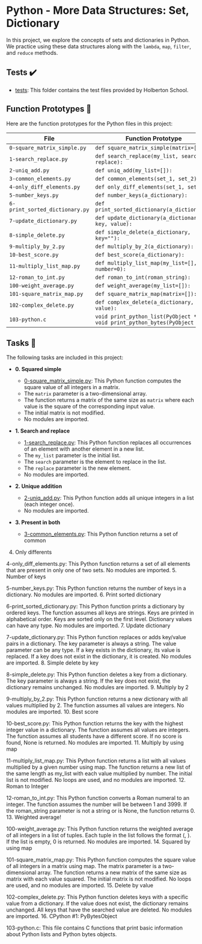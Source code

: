 # Python - More Data Structures: Set, Dictionary

In this project, we explore the concepts of sets and dictionaries in Python. We practice using these data structures along with the `lambda`, `map`, `filter`, and `reduce` methods.

## Tests ✔️
* [tests](./tests): This folder contains the test files provided by Holberton School.

## Function Prototypes 💾
Here are the function prototypes for the Python files in this project:

| File                           | Function Prototype                                                                                    |
| ------------------------------ | ----------------------------------------------------------------------------------------------------- |
| `0-square_matrix_simple.py`    | `def square_matrix_simple(matrix=[]):`                                                               |
| `1-search_replace.py`          | `def search_replace(my_list, search, replace):`                                                      |
| `2-uniq_add.py`                | `def uniq_add(my_list=[]):`                                                                          |
| `3-common_elements.py`         | `def common_elements(set_1, set_2):`                                                                 |
| `4-only_diff_elements.py`      | `def only_diff_elements(set_1, set_2):`                                                              |
| `5-number_keys.py`             | `def number_keys(a_dictionary):`                                                                     |
| `6-print_sorted_dictionary.py` | `def print_sorted_dictionary(a_dictionary):`                                                         |
| `7-update_dictionary.py`       | `def update_dictionary(a_dictionary, key, value):`                                                   |
| `8-simple_delete.py`           | `def simple_delete(a_dictionary, key=""):`                                                           |
| `9-multiply_by_2.py`           | `def multiply_by_2(a_dictionary):`                                                                   |
| `10-best_score.py`             | `def best_score(a_dictionary):`                                                                      |
| `11-multiply_list_map.py`      | `def multiply_list_map(my_list=[], number=0):`                                                       |
| `12-roman_to_int.py`           | `def roman_to_int(roman_string):`                                                                    |
| `100-weight_average.py`        | `def weight_average(my_list=[]):`                                                                    |
| `101-square_matrix_map.py`     | `def square_matrix_map(matrix=[]):`                                                                  |
| `102-complex_delete.py`        | `def complex_delete(a_dictionary, value):`                                                           |
| `103-python.c`                 | `void print_python_list(PyObject *p);`<br>`void print_python_bytes(PyObject *p);`                     |

## Tasks 📃
The following tasks are included in this project:

* **0. Squared simple**
  * [0-square_matrix_simple.py](./0-square_matrix_simple.py): This Python function computes the square value of all integers in a matrix.
  * The `matrix` parameter is a two-dimensional array.
  * The function returns a matrix of the same size as `matrix` where each value is the square of the corresponding input value.
  * The initial matrix is not modified.
  * No modules are imported.

* **1. Search and replace**
  * [1-search_replace.py](./1-search_replace.py): This Python function replaces all occurrences of an element with another element in a new list.
  * The `my_list` parameter is the initial list.
  * The `search` parameter is the element to replace in the list.
  * The `replace` parameter is the new element.
  * No modules are imported.

* **2. Unique addition**
  * [2-uniq_add.py](./2-uniq_add.py): This Python function adds all unique integers in a list (each integer once).
  * No modules are imported.

* **3. Present in both**
  * [3-common_elements.py](./3-common_elements.py): This Python function returns a set of common
4. Only differents

4-only_diff_elements.py: This Python function returns a set of all elements that are present in only one of two sets.
No modules are imported.
5. Number of keys

5-number_keys.py: This Python function returns the number of keys in a dictionary.
No modules are imported.
6. Print sorted dictionary

6-print_sorted_dictionary.py: This Python function prints a dictionary by ordered keys.
The function assumes all keys are strings.
Keys are printed in alphabetical order.
Keys are sorted only on the first level.
Dictionary values can have any type.
No modules are imported.
7. Update dictionary

7-update_dictionary.py: This Python function replaces or adds key/value pairs in a dictionary.
The key parameter is always a string.
The value parameter can be any type.
If a key exists in the dictionary, its value is replaced.
If a key does not exist in the dictionary, it is created.
No modules are imported.
8. Simple delete by key

8-simple_delete.py: This Python function deletes a key from a dictionary.
The key parameter is always a string.
If the key does not exist, the dictionary remains unchanged.
No modules are imported.
9. Multiply by 2

9-multiply_by_2.py: This Python function returns a new dictionary with all values multiplied by 2.
The function assumes all values are integers.
No modules are imported.
10. Best score

10-best_score.py: This Python function returns the key with the highest integer value in a dictionary.
The function assumes all values are integers.
The function assumes all students have a different score.
If no score is found, None is returned.
No modules are imported.
11. Multiply by using map

11-multiply_list_map.py: This Python function returns a list with all values multiplied by a given number using map.
The function returns a new list of the same length as my_list with each value multiplied by number.
The initial list is not modified.
No loops are used, and no modules are imported.
12. Roman to Integer

12-roman_to_int.py: This Python function converts a Roman numeral to an integer.
The function assumes the number will be between 1 and 3999.
If the roman_string parameter is not a string or is None, the function returns 0.
13. Weighted average!

100-weight_average.py: This Python function returns the weighted average of all integers in a list of tuples.
Each tuple in the list follows the format (<score>, <weight>).
If the list is empty, 0 is returned.
No modules are imported.
14. Squared by using map

101-square_matrix_map.py: This Python function computes the square value of all integers in a matrix using map.
The matrix parameter is a two-dimensional array.
The function returns a new matrix of the same size as matrix with each value squared.
The initial matrix is not modified.
No loops are used, and no modules are imported.
15. Delete by value

102-complex_delete.py: This Python function deletes keys with a specific value from a dictionary.
If the value does not exist, the dictionary remains unchanged.
All keys that have the searched value are deleted.
No modules are imported.
16. CPython #1: PyBytesObject

103-python.c: This file contains C functions that print basic information about Python lists and Python bytes objects.
